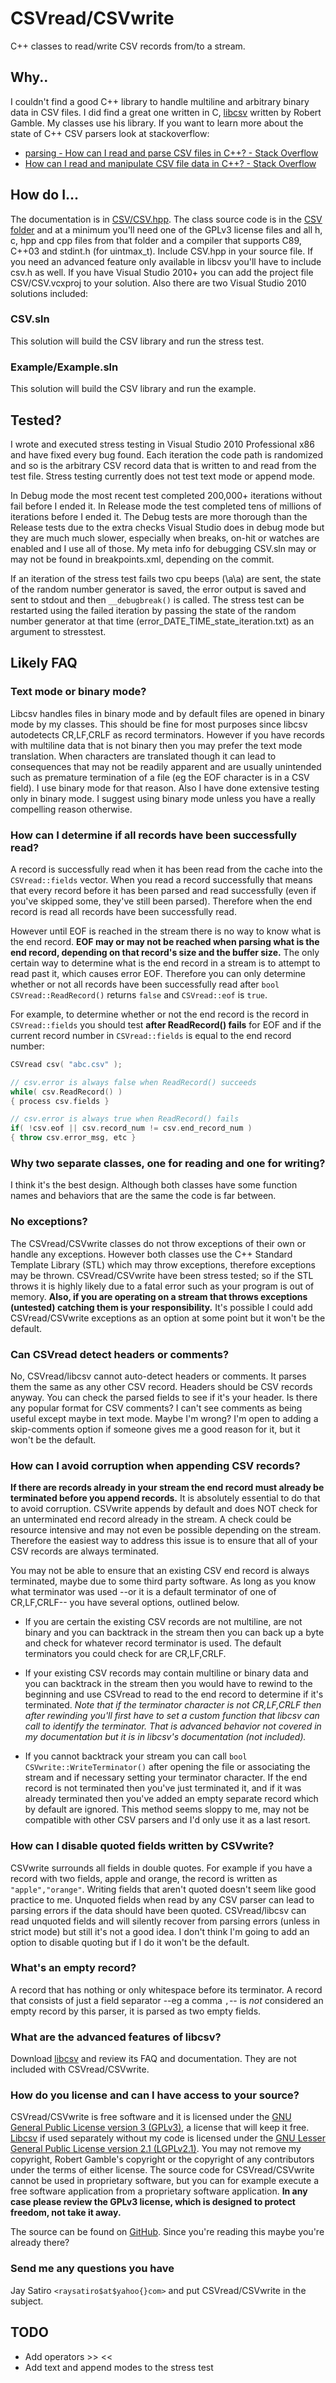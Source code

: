 CSVread/CSVwrite
================

C++ classes to read/write CSV records from/to a stream.

Why..
-----

I couldn't find a good C++ library to handle multiline and arbitrary binary data in CSV files. I did find a great one written in C, [libcsv](http://sourceforge.net/projects/libcsv/) written by Robert Gamble. My classes use his library. If you want to learn more about the state of C++ CSV parsers look at stackoverflow:

* [parsing - How can I read and parse CSV files in C++? - Stack Overflow](http://stackoverflow.com/questions/1120140/how-can-i-read-and-parse-csv-files-in-c)
* [How can I read and manipulate CSV file data in C++? - Stack Overflow](http://stackoverflow.com/questions/415515/how-can-i-read-and-manipulate-csv-file-data-in-c)

How do I...
-----------

The documentation is in [CSV/CSV.hpp](https://github.com/jay/CSV/blob/develop/CSV/CSV.hpp). The class source code is in the [CSV folder](https://github.com/jay/CSV/tree/develop/CSV) and at a minimum you'll need one of the GPLv3 license files and all h, c, hpp and cpp files from that folder and a compiler that supports C89, C++03 and stdint.h (for uintmax_t). Include CSV.hpp in your source file. If you need an advanced feature only available in libcsv you'll have to include csv.h as well. If you have Visual Studio 2010+ you can add the project file CSV/CSV.vcxproj to your solution. Also there are two Visual Studio 2010 solutions included:


### CSV.sln
This solution will build the CSV library and run the stress test.

### Example/Example.sln
This solution will build the CSV library and run the example.


Tested?
-------

I wrote and executed stress testing in Visual Studio 2010 Professional x86 and have fixed every bug found. Each iteration the code path is randomized and so is the arbitrary CSV record data that is written to and read from the test file. Stress testing currently does not test text mode or append mode.

In Debug mode the most recent test completed 200,000+ iterations without fail before I ended it. In Release mode the test completed tens of millions of iterations before I ended it. The Debug tests are more thorough than the Release tests due to the extra checks Visual Studio does in debug mode but they are much much slower, especially when breaks, on-hit or watches are enabled and I use all of those. My meta info for debugging CSV.sln may or may not be found in breakpoints.xml, depending on the commit.

If an iteration of the stress test fails two cpu beeps (\a\a) are sent, the state of the random number generator is saved, the error output is saved and sent to stdout and then `__debugbreak()` is called. The stress test can be restarted using the failed iteration by passing the state of the random number generator at that time (error_DATE_TIME_state_iteration.txt) as an argument to stresstest.

Likely FAQ
----------


### Text mode or binary mode?

Libcsv handles files in binary mode and by default files are opened in binary mode by my classes. This should be fine for most purposes since libcsv autodetects CR,LF,CRLF as record terminators. However if you have records with multiline data that is not binary then you may prefer the text mode translation. When characters are translated though it can lead to consequences that may not be readily apparent and are usually unintended such as premature termination of a file (eg the EOF character is in a CSV field). I use binary mode for that reason. Also I have done extensive testing only in binary mode. I suggest using binary mode unless you have a really compelling reason otherwise.


### How can I determine if all records have been successfully read?

A record is successfully read when it has been read from the cache into the `CSVread::fields` vector. When you read a record successfully that means that every record before it has been parsed and read successfully (even if you've skipped some, they've still been parsed). Therefore when the end record is read all records have been successfully read.

However until EOF is reached in the stream there is no way to know what is the end record. **EOF may or may not be reached when parsing what is the end record, depending on that record's size and the buffer size.** The only certain way to determine what is the end record in a stream is to attempt to read past it, which causes error EOF. Therefore you can only determine whether or not all records have been successfully read after `bool CSVread::ReadRecord()` returns `false` and `CSVread::eof` is `true`.

For example, to determine whether or not the end record is the record in `CSVread::fields` you should test **after ReadRecord() fails** for EOF and if the current record number in `CSVread::fields` is equal to the end record number:
```cpp
CSVread csv( "abc.csv" );

// csv.error is always false when ReadRecord() succeeds
while( csv.ReadRecord() )
{ process csv.fields }

// csv.error is always true when ReadRecord() fails
if( !csv.eof || csv.record_num != csv.end_record_num )
{ throw csv.error_msg, etc }
```


### Why two separate classes, one for reading and one for writing?

I think it's the best design. Although both classes have some function names and behaviors that are the same the code is far between.


### No exceptions?

The CSVread/CSVwrite classes do not throw exceptions of their own or handle any exceptions. However both classes use the C++ Standard Template Library (STL) which may throw exceptions, therefore exceptions may be thrown. CSVread/CSVwrite have been stress tested; so if the STL throws it is highly likely due to a fatal error such as your program is out of memory. **Also, if you are operating on a stream that throws exceptions (untested) catching them is your responsibility.** It's possible I could add CSVread/CSVwrite exceptions as an option at some point but it won't be the default.


### Can CSVread detect headers or comments?

No, CSVread/libcsv cannot auto-detect headers or comments. It parses them the same as any other CSV record. Headers should be CSV records anyway. You can check the parsed fields to see if it's your header. Is there any popular format for CSV comments? I can't see comments as being useful except maybe in text mode. Maybe I'm wrong? I'm open to adding a skip-comments option if someone gives me a good reason for it, but it won't be the default.


### How can I avoid corruption when appending CSV records?

**If there are records already in your stream the end record must already be terminated before you append records.** It is absolutely essential to do that to avoid corruption. CSVwrite appends by default and does NOT check for an unterminated end record already in the stream. A check could be resource intensive and may not even be possible depending on the stream. Therefore the easiest way to address this issue is to ensure that all of your CSV records are always terminated.

You may not be able to ensure that an existing CSV end record is always terminated, maybe due to some third party software. As long as you know what terminator was used --or it is a default terminator of one of CR,LF,CRLF-- you have several options, outlined below.

* If you are certain the existing CSV records are not multiline, are not binary and you can backtrack in the stream then you can back up a byte and check for whatever record terminator is used. The default terminators you could check for are CR,LF,CRLF.

* If your existing CSV records may contain multiline or binary data and you can backtrack in the stream then you would have to rewind to the beginning and use CSVread to read to the end record to determine if it's terminated. *Note that if the terminator character is not CR,LF,CRLF then after rewinding you'll first have to set a custom function that libcsv can call to identify the terminator. That is advanced behavior not covered in my documentation but it is in libcsv's documentation (not included).*

* If you cannot backtrack your stream you can call `bool CSVwrite::WriteTerminator()` after opening the file or associating the stream and if necessary setting your terminator character. If the end record is not terminated then you've just terminated it, and if it was already terminated then you've added an empty separate record which by default are ignored. This method seems sloppy to me, may not be compatible with other CSV parsers and I'd only use it as a last resort.


### How can I disable quoted fields written by CSVwrite?

CSVwrite surrounds all fields in double quotes. For example if you have a record with two fields, apple and orange, the record is written as `"apple","orange"`. Writing fields that aren't quoted doesn't seem like good practice to me. Unquoted fields when read by any CSV parser can lead to parsing errors if the data should have been quoted. CSVread/libcsv can read unquoted fields and will silently recover from parsing errors (unless in strict mode) but still it's not a good idea. I don't think I'm going to add an option to disable quoting but if I do it won't be the default.


### What's an empty record?

A record that has nothing or only whitespace before its terminator. A record that consists of just a field separator --eg a comma `,`-- is *not* considered an empty record by this parser, it is parsed as two empty fields.


### What are the advanced features of libcsv?

Download [libcsv](http://sourceforge.net/projects/libcsv/) and review its FAQ and documentation. They are not included with CSVread/CSVwrite.


### How do you license and can I have access to your source?

CSVread/CSVwrite is free software and it is licensed under the [GNU General Public License version 3 (GPLv3)](http://www.gnu.org/copyleft/gpl.html), a license that will keep it free. [Libcsv](http://sourceforge.net/projects/libcsv/) if used separately without my code is licensed under the [GNU Lesser General Public License version 2.1 (LGPLv2.1)](https://www.gnu.org/licenses/old-licenses/lgpl-2.1.html). You may not remove my copyright, Robert Gamble's copyright or the copyright of any contributors under the terms of either license. The source code for CSVread/CSVwrite cannot be used in proprietary software, but you can for example execute a free software application from a proprietary software application. **In any case please review the GPLv3 license, which is designed to protect freedom, not take it away.**

The source can be found on [GitHub](https://github.com/jay/CSV). Since you're reading this maybe you're already there?


### Send me any questions you have

Jay Satiro `<raysatiro$at$yahoo{}com>` and put CSVread/CSVwrite in the subject.


TODO
----

* Add operators >> <<
* Add text and append modes to the stress test
